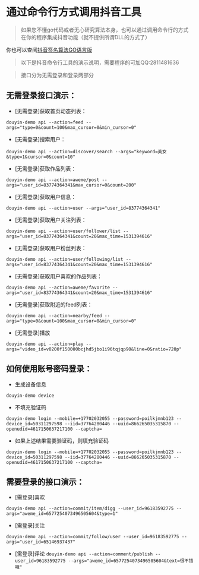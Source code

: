 # 通过命令行方式调用抖音工具
> 如果您不懂go代码或者无心研究算法本身，也可以通过调用命令行的方式在你的程序集成抖音功能（就不提供所谓DLL的方式了）

你也可以查阅[抖音签名算法GO语言版](https://github.com/sweet8-asia/douyin-sign)

>以下是抖音命令行工具的演示说明，需要程序的可加QQ:2811481636

>接口分为无需登录和登录两部分


## 无需登录接口演示：
+ [无需登录]获取首页动态列表：

`douyin-demo api --action=feed --args="type=0&count=100&max_cursor=0&min_cursor=0"`

+ [无需登录]搜索用户：

`douyin-demo api --action=discover/search --args="keyword=美女&type=1&cursor=0&count=10"`

+ [无需登录]获取作品列表：

`douyin-demo api --action=aweme/post --args="user_id=83774364341&max_cursor=0&count=200"`

+ [无需登录]获取用户信息：

`douyin-demo api --action=user --args="user_id=83774364341"`

+ [无需登录]获取用户关注列表：

`douyin-demo api --action=user/follower/list --args="user_id=83774364341&count=20&max_time=1531394616"`

+ [无需登录]获取用户粉丝列表：

`douyin-demo api --action=user/following/list --args="user_id=83774364341&count=20&max_time=1531394616"`

+ [无需登录]获取用户喜欢的作品列表：

`douyin-demo api --action=aweme/favorite --args="user_id=83774364341&count=20&max_time=1531394616"`

+ [无需登录]获取附近的feed列表：

`douyin-demo api --action=nearby/feed --args="type=0&count=100&max_cursor=0&min_cursor=0"`


+ [无需登录]播放 

`douyin-demo api --action=play --args="video_id=v0200f150000bcjhd5jbo1i96tqjqp90&line=0&ratio=720p"`

## 如何使用账号密码登录：

+ 生成设备信息

`douyin-demo device`

+ 不填充验证码

`douyin-demo login --mobile=+17702032055 --password=poilkjmnb123 --device_id=50311297598 --iid=37764280446 --uuid=866265035315870 --openudid=4617150637217100 --captcha=`

+ 如果上述结果需要验证码，则填充验证码

`douyin-demo login --mobile=+17702032055 --password=poilkjmnb123 --device_id=50311297598 --iid=37764280446 --uuid=866265035315870 --openudid=4617150637217100 --captcha=`


## 需要登录的接口演示：

+ [需登录]喜欢 

`douyin-demo api --action=commit/item/digg --user_id=96183592775 --args="aweme_id=6577254073496505604&type=1"`

+ [需登录]关注 

`douyin-demo api --action=commit/follow/user --user_id=96183592775 --args="user_id=65146937437"`

+ [需登录]评论 
`douyin-demo api --action=comment/publish --user_id=96183592775 --args="aweme_id=6577254073496505604&text=很不错哦"`

